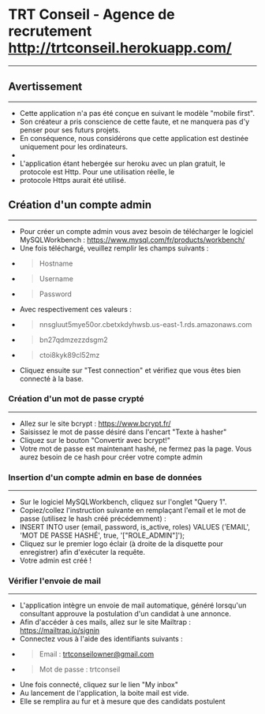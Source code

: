 # TRT Conseil - Agence de recrutement http://trtconseil.herokuapp.com/
***
## Avertissement
***
* Cette application n'a pas été conçue en suivant le modèle "mobile first".
* Son créateur a pris conscience de cette faute, et ne manquera pas d'y penser pour ses futurs projets.
* En conséquence, nous considérons que cette application est destinée uniquement pour les ordinateurs. 
*
* L'application étant hebergée sur heroku avec un plan gratuit, le protocole est Http. Pour une utilisation réelle, le 
* protocole Https aurait été utilisé.
## Création d'un compte admin
***
* Pour créer un compte admin vous avez besoin de télécharger le logiciel MySQLWorkbench : https://www.mysql.com/fr/products/workbench/
* Une fois téléchargé, veuillez remplir les champs suivants :
* > Hostname
* > Username
* > Password
* Avec respectivement ces valeurs :
* > nnsgluut5mye50or.cbetxkdyhwsb.us-east-1.rds.amazonaws.com
* > bn27qdmzezzdsgm2
* > ctoi8kyk89cl52mz
* Cliquez ensuite sur "Test connection" et vérifiez que vous êtes bien connecté à la base.
### Création d'un mot de passe crypté
***
* Allez sur le site bcrypt : https://www.bcrypt.fr/
* Saisissez le mot de passe désiré dans l'encart "Texte à hasher"
* Cliquez sur le bouton "Convertir avec bcrypt!"
* Votre mot de passe est maintenant hashé, ne fermez pas la page. Vous aurez besoin de ce hash pour créer votre compte admin
### Insertion d'un compte admin en base de données
***
* Sur le logiciel MySQLWorkbench, cliquez sur l'onglet "Query 1".
* Copiez/collez l'instruction suivante en remplaçant l'email et le mot de passe (utilisez le hash créé précédemment) : 
* INSERT INTO user (email, password, is_active, roles) VALUES ('EMAIL', 'MOT DE PASSE HASHÉ', true, '["ROLE_ADMIN"]');
* Cliquez sur le premier logo éclair (à droite de la disquette pour enregistrer) afin d'exécuter la requête.
* Votre admin est créé !
### Vérifier l'envoie de mail
***
* L'application intègre un envoie de mail automatique, généré lorsqu'un consultant approuve la postulation d'un candidat à une annonce.
* Afin d'accéder à ces mails, allez sur le site Mailtrap : https://mailtrap.io/signin
* Connectez vous à l'aide des identifiants suivants : 
* > Email : trtconseilowner@gmail.com
* > Mot de passe : trtconseil
* Une fois connecté, cliquez sur le lien "My inbox"
* Au lancement de l'application, la boite mail est vide.
* Elle se remplira au fur et à mesure que des candidats postulent
